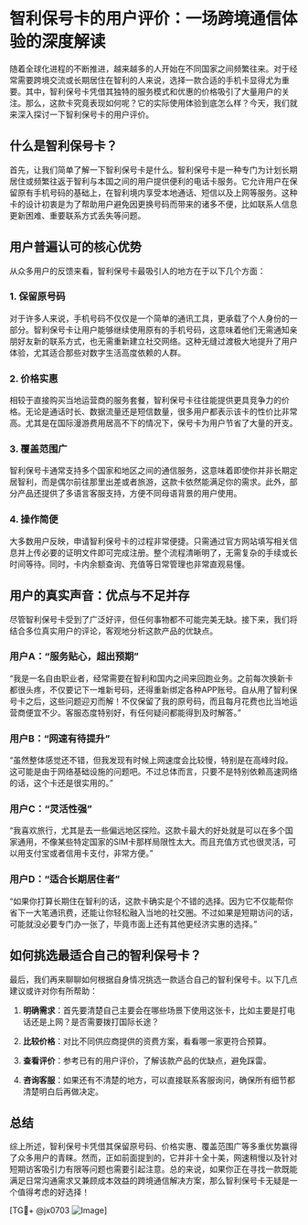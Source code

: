 # 智利保号卡的用户评价：一场跨境通信体验的深度解读

随着全球化进程的不断推进，越来越多的人开始在不同国家之间频繁往来。对于经常需要跨境交流或长期居住在智利的人来说，选择一款合适的手机卡显得尤为重要。其中，智利保号卡凭借其独特的服务模式和优惠的价格吸引了大量用户的关注。那么，这款卡究竟表现如何呢？它的实际使用体验到底怎么样？今天，我们就来深入探讨一下智利保号卡的用户评价。

## 什么是智利保号卡？

首先，让我们简单了解一下智利保号卡是什么。智利保号卡是一种专门为计划长期居住或频繁往返于智利与本国之间的用户提供便利的电话卡服务。它允许用户在保留原有手机号码的基础上，在智利境内享受本地通话、短信以及上网等服务。这种卡的设计初衷是为了帮助用户避免因更换号码而带来的诸多不便，比如联系人信息更新困难、重要联系方式丢失等问题。

## 用户普遍认可的核心优势

从众多用户的反馈来看，智利保号卡最吸引人的地方在于以下几个方面：

### 1. **保留原号码**
对于许多人来说，手机号码不仅仅是一个简单的通讯工具，更承载了个人身份的一部分。智利保号卡让用户能够继续使用原有的手机号码，这意味着他们无需通知亲朋好友新的联系方式，也无需重新建立社交网络。这种无缝过渡极大地提升了用户体验，尤其适合那些对数字生活高度依赖的人群。

### 2. **价格实惠**
相较于直接购买当地运营商的服务套餐，智利保号卡往往能提供更具竞争力的价格。无论是通话时长、数据流量还是短信数量，很多用户都表示该卡的性价比非常高。尤其是在国际漫游费用居高不下的情况下，保号卡为用户节省了大量的开支。

### 3. **覆盖范围广**
智利保号卡通常支持多个国家和地区之间的通信服务，这意味着即使你并非长期定居智利，而是偶尔前往那里出差或者旅游，这款卡依然能满足你的需求。此外，部分产品还提供了多语言客服支持，方便不同母语背景的用户使用。

### 4. **操作简便**
大多数用户反映，申请智利保号卡的过程非常便捷。只需通过官方网站填写相关信息并上传必要的证明文件即可完成注册。整个流程清晰明了，无需复杂的手续或长时间等待。同时，卡内余额查询、充值等日常管理也非常直观易懂。

## 用户的真实声音：优点与不足并存

尽管智利保号卡受到了广泛好评，但任何事物都不可能完美无缺。接下来，我们将结合多位真实用户的评论，客观地分析这款产品的优缺点。

### 用户A：“服务贴心，超出预期”
“我是一名自由职业者，经常需要在智利和国内之间来回跑业务。之前每次换新卡都很头疼，不仅要记下一堆新号码，还得重新绑定各种APP账号。自从用了智利保号卡之后，这些问题迎刃而解！不仅保留了我的原号码，而且每月花费也比当地运营商便宜不少。客服态度特别好，有任何疑问都能得到及时解答。”

### 用户B：“网速有待提升”
“虽然整体感觉还不错，但我发现有时候上网速度会比较慢，特别是在高峰时段。这可能是由于网络基础设施的问题吧。不过总体而言，只要不是特别依赖高速网络的话，这个卡还是很实用的。”

### 用户C：“灵活性强”
“我喜欢旅行，尤其是去一些偏远地区探险。这款卡最大的好处就是可以在多个国家通用，不像某些特定国家的SIM卡那样局限性太大。而且充值方式也很灵活，可以用支付宝或者信用卡支付，非常方便。”

### 用户D：“适合长期居住者”
“如果你打算长期住在智利的话，这款卡确实是个不错的选择。因为它不仅能帮你省下一大笔通讯费，还能让你轻松融入当地的社交圈。不过如果是短期访问的话，可能就没必要专门办一张了，毕竟市面上还有其他更经济实惠的选择。”

## 如何挑选最适合自己的智利保号卡？

最后，我们再来聊聊如何根据自身情况挑选一款适合自己的智利保号卡。以下几点建议或许对你有所帮助：

1. **明确需求**：首先要清楚自己主要会在哪些场景下使用这张卡，比如主要是打电话还是上网？是否需要拨打国际长途？
   
2. **比较价格**：对比不同供应商提供的资费方案，看看哪一家更符合预算。
   
3. **查看评价**：参考已有的用户评价，了解该款产品的优缺点，避免踩雷。
   
4. **咨询客服**：如果还有不清楚的地方，可以直接联系客服询问，确保所有细节都清楚明白后再做决定。

## 总结

综上所述，智利保号卡凭借其保留原号码、价格实惠、覆盖范围广等多重优势赢得了众多用户的青睐。然而，正如前面提到的，它并非十全十美，网速稍慢以及针对短期访客吸引力有限等问题也需要引起注意。总的来说，如果你正在寻找一款既能满足日常沟通需求又兼顾成本效益的跨境通信解决方案，那么智利保号卡无疑是一个值得考虑的好选择！

[TG💪+ @jx0703 ![Image](https://github.com/user-attachments/assets/dbca1d08-cadb-493c-b0ec-ad6f7a83f270)]
